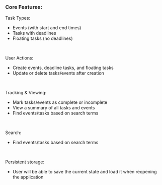 <h3>Core Features:</h3>
Task Types:
<ul>
<li>Events (with start and end times)</li>
<li>Tasks with deadlines</li>
<li>Floating tasks (no deadlines)</li>
</ul>
<br>

User Actions:
<ul>
<li>Create events, deadline tasks, and floating tasks</li>
<li>Update or delete tasks/events after creation</li>
</ul>
<br>

Tracking & Viewing:
<ul>
<li>Mark tasks/events as complete or incomplete</li>
<li>View a summary of all tasks and events</li>
<li>Find events/tasks based on search terms</li>
</ul>
<br>

Search:
<ul>
<li>Find events/tasks based on search terms</li>
</ul>
<br>

Persistent storage:
<ul>
<li>User will be able to save the current state and load it when reopening the application</li>
</ul>
<br>
